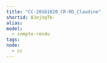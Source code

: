 ```yaml
---
title: "CC-20161020_CR-RD_Claudine"
shortid: BJejUqTb-
alias:
model: 
  - compte-rendu
tags:
node: 
  - cc
---
```

